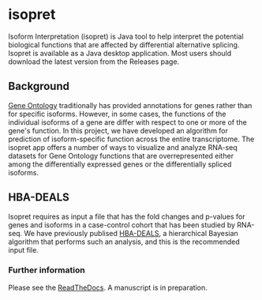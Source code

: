 # isopret

Isoform Interpretation (isopret) is Java tool to help interpret the potential biological
functions that are affected by differential alternative splicing. Isopret is
available as a Java desktop application. Most users should download the latest version from the
Releases page.

## Background
[Gene Ontology](http://geneontology.org/) traditionally has provided
annotations for genes rather than for specific isoforms. However, in 
some cases, the functions of the individual isoforms of a gene are 
differ with respect to one or more of the gene's function. In this project,
we have developed an algorithm for prediction of isoform-specific function
across the entire transcriptome. The isopret app offers a number of
ways to visualize and analyze RNA-seq datasets for Gene Ontology
functions that are overrepresented either among the differentially
expressed genes or the differentially spliced isoforms.

## HBA-DEALS
Isopret requires as input a file that has the fold changes and p-values
for genes and isoforms in a case-control cohort that has been studied
by RNA-seq. We have previously publised [HBA-DEALS](https://genomebiology.biomedcentral.com/articles/10.1186/s13059-020-02072-6),
a hierarchical Bayesian algorithm that performs such an analysis, and this
is the recommended input file.

### Further information

Please see the [ReadTheDocs](https://isopret.readthedocs.io/en/latest/).
A manuscript is in preparation.




